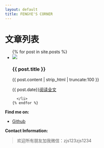 ```yaml
---
layout: default
title: FENGYE'S CORNER
---
```

<div class="contentBox col-xs-12 col-sm-10  col-md-8 ">
<h1 style="margin-bottom: 0;">文章列表</h1>
  <ul class="posts">
    {% for post in site.posts %}
      <li class="clearfix">
      <div class="leftD">
        <img src="{{page.leftImg}}"/>
      </div>
      <div class="rightD">
    <h3>
        {{ post.title }}
    </h3>
    <div class="post-content-preview">
          {{ post.content | strip_html | truncate:100 }}
      </div>
      <p class="post-meta">
      <!-- <span>{{ post.date | date_to_string }}</span> --><!--  &raquo; -->
          <!-- Posted by {% if post.author %}{{ post.author }}{% else %}{{ site.title }}{% endif %} -->
        <span>{{ post.date}}</span><span><a href="{{ post.url }}">阅读全文</a></span>
      </p>
      </div>

      </li>
    {% endfor %}
  </ul>

<!-- {% highlight console %}
$ git clone ...
{% endhighlight %}
{% highlight ruby %}
put hello
{% endhighlight %} -->
<p><b>Find me on:</b></p>
<ul>
<li><a href="http://github.io/fengye12/">Github</a></li>
</ul>
<p><b>Contact Information:</b></p>
<blockquote>
欢迎所有朋友加我微信：zjs123zjs1234
</blockquote>
</div>
